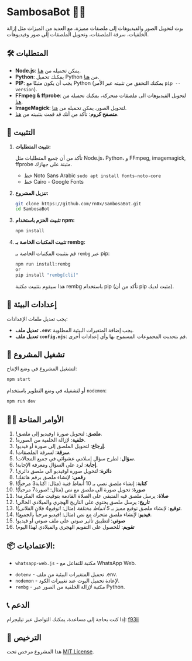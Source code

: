 # SambosaBot 🤖✨

بوت لتحويل الصور والفيديوهات إلى ملصقات مميزة، مع العديد من الميزات مثل إزالة الخلفيات، سرقة الملصقات، وتحويل الملصقات إلى صور وفيديوهات.


## 🛠️ المتطلبات

- **Node.js**: يمكن تحميله من [هنا](https://nodejs.org/en/).
- **Python**: يمكنك تحميل Python من [هنا](https://www.python.org/downloads/).
- **PIP**: يجب أن يكون مثبتًا مع Python (يمكنك التحقق من تثبيته عبر الأمر `pip --version`).
- **FFmpeg & ffprobe**: لتحويل الفيديوهات الى ملصقات متحركة، يمكنك تحميله من [هنا](https://ffmpeg.org/download.html).
- **ImageMagick**: لتحويل الصور، يمكن تحميله من [هنا](https://imagemagick.org/script/download.php).
- **متصفح كروم**: تأكد من أنك قد قمت بتثبيته من [هنا](https://www.google.com/chrome/).

## 🔧 التثبيت

1. **تثبيت المتطلبات:**

   تأكد من أن جميع المتطلبات مثل Node.js، Python، و FFmpeg, imagemagick, ffprobe مثبتة على جهازك.

   - خط Noto Sans Arabic `sudo apt install fonts-noto-core`
   - خط Cairo - Google Fonts

2. **تنزيل المشروع:**

   ```bash
   git clone https://github.com/rn0x/SambosaBot.git
   cd SambosaBot
   ```

3. **تثبيت الحزم باستخدام npm:**

   ```bash
   npm install
   ```

4. **تثبيت المكتبات الخاصة بـ rembg:**

   قم بتثبيت المكتبات الخاصة بـ `rembg` عبر pip:

   ```bash
   npm run install:rembg
   or
   pip install "rembg[cli]"
   ```

   هذا سيقوم بتثبيت مكتبة rembg باستخدام pip (تأكد من أن pip مثبت لديك).

## 🔐 إعدادات البيئة

يجب تعديل ملفات الإعدادات:

- **تعديل ملف `.env`**: يجب إضافة المتغيرات البيئية المطلوبة.
- **تعديل ملف `config.mjs`**: قم بتحديث المجموعات المسموح بها وأي إعدادات أخرى.

## 🚀 تشغيل المشروع

لتشغيل المشروع في وضع الإنتاج:

```bash
npm start
```

أو لتشغيله في وضع التطوير باستخدام `nodemon`:

```bash
npm run dev
```

## 🧑‍💻 الأوامر المتاحة

1. **!ملصق**: لتحويل صورة اوفيديو إلى ملصق.
2. **!خلفية**: لإزالة الخلفية من الصورة.
3. **!إرجاع**: لتحويل الملصق إلى صورة أو فيديو.
4. **!سرقة**: لسرقة الملصقات.
5. **!سؤال**: لطرح سؤال إسلامي عشوائي في جميع المجالات.
6. **!إجابة**: لرد على السؤال ومعرفة الإجابة.
7. **!دائرة**: لتحويل صورة اوفيديو الى ملصق دائري
8. **!رقمي**: لإنشاء ملصق برقم هاتفك
9. **!كتابة**: إنشاء ملصق نصي بـ 10 أنماط فنية (مثال: !كتابة3 مرحباً)
10. **!صورة**: تحويل صورة الى ملصق مع نص (مثال: !صورة7 مرحباً)
11. **!صلاة**: يرسل ملصق فيه المتبقي على الصلاة القادمة بتوقيت مكة المكرمة
12. **!تاريخ**: يرسل ملصق يحتوي على التاريخ الهجري والميلادي الحالي
13. **!توقيع**: لإنشاء ملصق توقيع مميز بـ _5 أنماط مختلفة_ (مثال: !توقيع4 فلان الفلاني).
14. **!فيديو**: لإنشاء ملصق متحرك مع نص (مثال: !فيديو مرحباً بالجميع).
15. **!صوتي**: لتطبيق تأثير صوتي على ملف صوتي أو فيديو 
16. **!تقويم**: للحصول على التقويم الهجري والميلادي لهذا اليوم

## 📦 الاعتماديات:

- `whatsapp-web.js` - مكتبة للتفاعل مع WhatsApp Web.
<!-- - `sequelize` - ORM لإدارة قاعدة البيانات. -->
- `dotenv` - تحميل المتغيرات البيئية من ملف .env.
- `nodemon` - لإعادة تحميل البوت عند تغييرات الكود.
- `rembg` - مكتبة لإزالة الخلفية من الصور عبر Python.

## 📞 الدعم

إذا كنت بحاجة إلى مساعدة، يمكنك التواصل عبر تيليجرام: [f93ii](https://t.me/f93ii)

## 📝 الترخيص

هذا المشروع مرخص تحت [MIT License](LICENSE).
